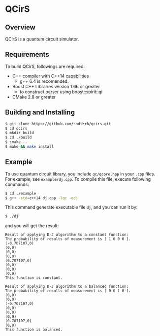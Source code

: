 # QCirS

## Overview
QCirS is a quantum circuit simulator.

## Requirements
To build QCirS, followings are required:
- C++ compiler with C++14 capabilities
    - g++ 6.4 is recomended.
- Boost C++ Libraries version 1.66 or greater
    - to construct parser using boost::spirit::qi
- CMake 2.8 or greater

## Building and Installing
```bash
$ git clone https://github.com/sndtkrh/qcirs.git
$ cd qcirs
$ mkdir build
$ cd ./build
$ cmake ..
$ make && make install
```

## Example

To use quantum circuit library, you include `qc/qcore.hpp` in your `.cpp` files.
For example, see `example/dj.cpp`.
To compile this file, execute following commands:

```bash
$ cd ./example
$ g++ -std=c++14 dj.cpp -lqc -odj
```

This command generate executable file `dj`, and you can run it by:

```bash
$ ./dj
```

and you will get the result:

```
Result of applying D-J algorithm to a constant function:
The probability of results of measurement is [ 1 0 0 0 ].
(-0.707107,0)
(0,0)
(0,0)
(0,0)
(0.707107,0)
(0,0)
(0,0)
(0,0)
This function is constant.

Result of applying D-J algorithm to a balanced function:
The probability of results of measurement is [ 0 0 1 0 ].
(0,0)
(0,0)
(-0.707107,0)
(0,0)
(0,0)
(0,0)
(0.707107,0)
(0,0)
This function is balanced.

```
